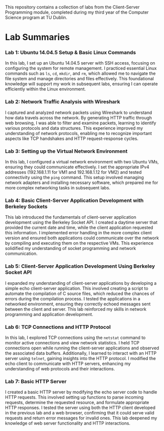 This repository contains a collection of labs from the Client-Server Programming module, completed during my third year of the Computer Science program at TU Dublin.

# Lab Summaries

### Lab 1: Ubuntu 14.04.5 Setup & Basic Linux Commands  
In this lab, I set up an Ubuntu 14.04.5 server with SSH access, focusing on configuring the system for remote management. I practiced essential Linux commands such as `ls`, `cd`, `mkdir`, and `rm`, which allowed me to navigate the file system and manage directories and files effectively. This foundational knowledge will support my work in subsequent labs, ensuring I can operate efficiently within the Linux environment.

### Lab 2: Network Traffic Analysis with Wireshark  
I captured and analyzed network packets using Wireshark to understand how data travels across the network. By generating HTTP traffic through web browsing, I was able to filter and examine packets, learning to identify various protocols and data structures. This experience improved my understanding of network protocols, enabling me to recognize important aspects like TCP handshakes and HTTP request-response cycles.

### Lab 3: Setting up the Virtual Network Environment  
In this lab, I configured a virtual network environment with two Ubuntu VMs, ensuring they could communicate effectively. I set the appropriate IPv4 addresses (192.168.1.11 for VM1 and 192.168.1.12 for VM2) and tested connectivity using the `ping` command. This setup involved managing network adapters and installing necessary software, which prepared me for more complex networking tasks in subsequent labs.

### Lab 4: Basic Client-Server Application Development with Berkeley Sockets  
This lab introduced the fundamentals of client-server application development using the Berkeley Socket API. I created a daytime server that provided the current date and time, while the client application requested this information. I implemented error handling in the more complex client version and ensured both applications could communicate over the network by compiling and executing them on the respective VMs. This experience solidified my understanding of socket programming and network communication.

### Lab 5: Client-Server Application Development Using Berkeley Socket API  
I expanded my understanding of client-server applications by developing a simple echo client-server application. This involved creating a script to automate the compilation of C source files, which reduced the chances of errors during the compilation process. I tested the applications in a networked environment, ensuring they correctly echoed messages sent between the client and server. This lab reinforced my skills in network programming and application development.

### Lab 6: TCP Connections and HTTP Protocol  
In this lab, I explored TCP connections using the `netstat` command to monitor active connections and view network statistics. I held TCP connections open while running the client-server applications and observed the associated data buffers. Additionally, I learned to interact with an HTTP server using `telnet`, gaining insights into the HTTP protocol. I modified the echo client to communicate with HTTP servers, enhancing my understanding of web protocols and their interactions.

### Lab 7: Basic HTTP Server  
I created a basic HTTP server by modifying the echo server code to handle HTTP requests. This involved setting up functions to parse incoming requests, determine the requested resource, and formulate appropriate HTTP responses. I tested the server using both the HTTP client developed in the previous lab and a web browser, confirming that it could serve valid requests and return error messages for invalid ones. This lab deepened my knowledge of web server functionality and HTTP interactions.
